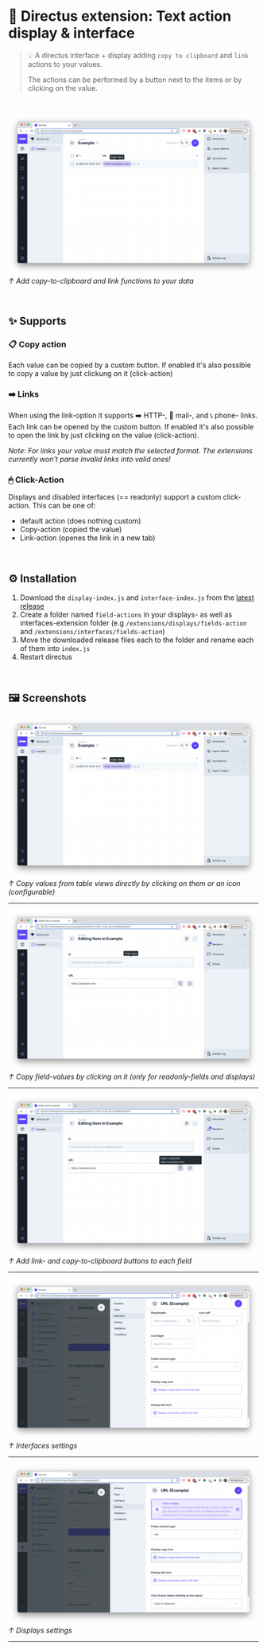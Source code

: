 # 🐰 Directus extension: Text action display & interface
> 💡 A directus interface + display adding `copy to clipboard` and `link` actions to your values.
> 
> The actions can be performed by a button next to the items or by clicking on the value.

<br />

![](./docs/screenshots/display-copy.png)
*↑ Add copy-to-clipboard and link functions to your data*

<br />

## ✨ Supports
### 📋 Copy action
Each value can be copied by a custom button. If enabled it's also possible to copy a value by just clickung on it (click-action)

### ➡️ Links
When using the link-option it supports ➡️ HTTP-, 📧 mail-, and 📞 phone- links. Each link can be opened by the custom button. If enabled it's also possible to open the link by just clicking on the value (click-action).

*Note: For links your value must match the selected format. The extensions currently won't parse invalid links into valid ones!*

### 🖱 Click-Action
Displays and disabled interfaces (== readonly) support a custom click-action. This can be one of:
* default action (does nothing custom)
* Copy-action (copied the value)
* Link-action (openes the link in a new tab)

<br />

## ⚙️ Installation
1. Download the `display-index.js` and `interface-index.js` from the [latest release](https://github.com/utomic-media/directus-extension-field-actions/releases)
2. Create a folder named `field-actions` in your displays- as well as interfaces-extension folder (e.g  `/extensions/displays/fields-action` and `/extensions/interfaces/fields-action`)
3. Move the downloaded release files each to the folder and rename each of them into `index.js`
4. Restart directus

<br />

## 🖼 Screenshots
![](./docs/screenshots/display-copy.png)
*↑ Copy values from table views directly by clicking on them or an icon (configurable)*

---

![](./docs/screenshots/item-copy-hover.png)
*↑ Copy field-values by clicking on it (only for readonly-fields and displays)*

---

![](./docs/screenshots/item-copy-button.png)
*↑ Add link- and copy-to-clipboard buttons to each field*

---

![](./docs/screenshots/interface-config-png.png)
*↑ Interfaces settings*

---

![](./docs/screenshots/display-config.png)
*↑ Displays settings*

---


